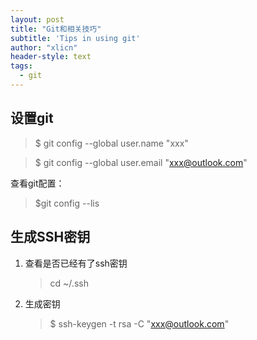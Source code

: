 ```yaml
---
layout: post
title: "Git和相关技巧"
subtitle: 'Tips in using git'
author: "xlicn"
header-style: text
tags:
  - git
---
```


## 设置git

>$ git config --global user.name "xxx"

>$ git config --global user.email "xxx@outlook.com"


查看git配置：

>$git config --lis

## 生成SSH密钥
 
1. 查看是否已经有了ssh密钥

    >cd ~/.ssh
 
2. 生成密钥
    >$ ssh-keygen -t rsa -C "xxx@outlook.com"
